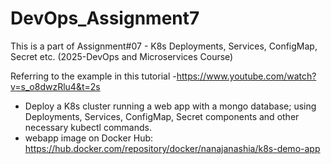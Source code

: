 # DevOps_Assignment7
This is a part of Assignment#07 - K8s Deployments, Services, ConfigMap, Secret etc. (2025-DevOps and Microservices Course)

Referring to the example in this tutorial -https://www.youtube.com/watch?v=s_o8dwzRlu4&t=2s
- Deploy a K8s cluster running a web app with a mongo database; using Deployments, Services, ConfigMap, Secret components and other necessary kubectl commands.
- webapp image on Docker Hub: https://hub.docker.com/repository/docker/nanajanashia/k8s-demo-app
